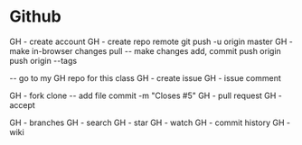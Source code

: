 # Github

GH - create account
GH - create repo
remote
git push -u origin master
GH - make in-browser changes
pull
-- make changes
add, commit
push origin <tagname>
push origin --tags

-- go to my GH repo for this class
GH - create issue
GH - issue comment

GH - fork
clone
-- add file
commit -m "Closes #5"
GH - pull request
GH - accept

GH - branches
GH - search
GH - star
GH - watch
GH - commit history
GH - wiki

